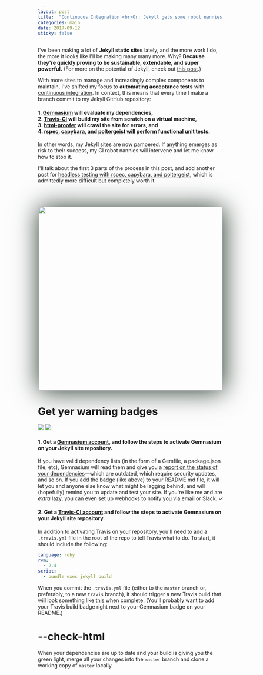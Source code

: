 ```yaml
---
layout: post
title:  "Continuous Integration!<br>Or: Jekyll gets some robot nannies."
categories: main
date: 2017-09-12
sticky: false
---
```



I've been making a lot of **Jekyll static sites** lately, and the more work I do, the more it looks like I'll be making many many more. Why? **Because they're quickly proving to be sustainable, extendable, and super powerful.** (For more on the potential of Jekyll, check out [this post](omekyll).)

With more sites to manage and increasingly complex components to maintain, I've shifted my focus to **automating acceptance tests** with [continuous integration](https://www.atlassian.com/continuous-delivery/continuous-integration-intro). In context, this means that every time I make a branch commit to my Jekyll GitHub repository:

####  1. [Gemnasium](#gemnasium) will evaluate my dependencies, <br>2. [Travis-CI](#travis) will build my site from scratch on a virtual machine, <br> 3. [html-proofer](#html-proofer) will crawl the site for errors, and <br> 4. [rspec](), [capybara](), and [poltergeist]() will perform functional unit tests.

In other words, my Jekyll sites are now pampered. If anything emerges as risk to their success, my CI robot nannies will intervene and let me know how to stop it.

I'll talk about the first 3 parts of the process in this post, and add another post for [headless testing with rspec, capybara, and poltergeist](/notes/headless-test-dynamic-search), which is admittedly more difficult but completely worth it.

<br><br><center><a href="https://en.wikipedia.org/wiki/Daniel_Mr%C3%B3z"><img src="https://i.pinimg.com/736x/cf/51/2d/cf512d30b3916dd255cec4222269f216--solaris-daniel-oconnell.jpg" style="box-shadow: 2px 2px 4pc #23352a" width="500"/></a></center>


# Get yer warning badges
<img src="https://gemnasium.com/badges/github.com/mnyrop/mnyrop.github.io.svg"/> <img src="https://travis-ci.org/mnyrop/mnyrop.github.io.svg?branch=master"/>

<h4 id="gemnasium">1. Get a <a href="https://gemnasium.com/users/sign_up">Gemnasium account</a>, and follow the steps to activate Gemnasium on your Jekyll site repository.</h4>

If you have valid dependency lists (in the form of a Gemfile, a package.json file, etc), Gemnasium will read them and give you a [report on the status of your dependencies](https://gemnasium.com/github.com/mnyrop/mnyrop.github.io)—which are outdated, which require security updates, and so on. If you add the badge (like above) to your README.md file, it will let you and anyone else know what might be lagging behind, and will (hopefully) remind you to update and test your site. If you're like me and are *extra* lazy, you can even set up webhooks to notify you via email or Slack. ✓

<h4 id="travis">2. Get a <a href="https://travis-ci.org">Travis-CI account</a> and follow the steps to activate Gemnasium on your Jekyll site repository.</h4>

In addition to activating Travis on your repository, you'll need to add a `.travis.yml` file in the root of the repo to tell Travis what to do. To start, it should include the following:

```yaml
language: ruby
rvm:
  - 2.4
script:
  - bundle exec jekyll build
```

When you commit the `.travis.yml` file (either to the `master` branch or, preferably, to a new `travis` branch), it should trigger a new Travis build that will look something like [this](https://travis-ci.org/mnyrop/mnyrop.github.io/builds/269849238) when complete. (You'll probably want to add your Travis build badge right next to your Gemnasium badge on your README.)

<h1 id="html-proofer">--check-html</h1>

When your dependencies are up to date and your build is giving you the green light, merge all your changes into the `master` branch and clone a working copy of `master` locally.
